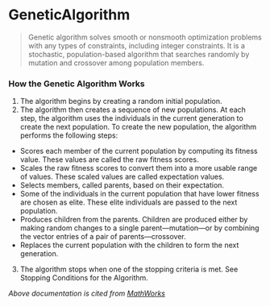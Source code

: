 # GeneticAlgorithm
> Genetic algorithm solves smooth or nonsmooth optimization problems with any types of constraints, including integer constraints. It is a stochastic, population-based algorithm that searches randomly by mutation and crossover among population members.
### How the Genetic Algorithm Works

1. The algorithm begins by creating a random initial population.
2. The algorithm then creates a sequence of new populations. At each step, the algorithm uses the individuals in the current generation to create the next population. To create the new population, the algorithm performs the following steps:
  - Scores each member of the current population by computing its fitness value. These values are called the raw fitness scores.
  - Scales the raw fitness scores to convert them into a more usable range of values. These scaled values are called expectation values.
  - Selects members, called parents, based on their expectation.
  - Some of the individuals in the current population that have lower fitness are chosen as elite. These elite individuals are passed to the next population.
  - Produces children from the parents. Children are produced either by making random changes to a single parent—mutation—or by combining the vector entries of a pair of parents—crossover.
  - Replaces the current population with the children to form the next generation.
3. The algorithm stops when one of the stopping criteria is met. See Stopping Conditions for the Algorithm.

*Above documentation is cited from [MathWorks](https://www.mathworks.com/help/gads/genetic-algorithm.html?s_tid=CRUX_lftnav)*
